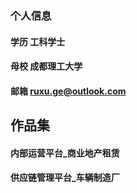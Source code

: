 ### 个人信息
#### 学历 工科学士
#### 母校 成都理工大学
#### 邮箱 ruxu.ge@outlook.com

## 作品集

#### 内部运营平台_商业地产租赁

#### 供应链管理平台_车辆制造厂
